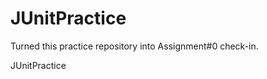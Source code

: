 JUnitPractice
=============

Turned this practice repository into  Assignment#0 check-in.

JUnitPractice
